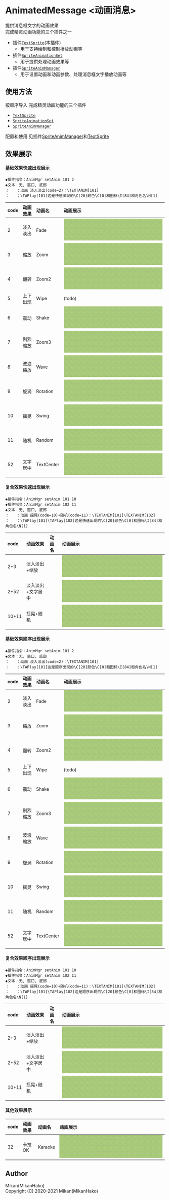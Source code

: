 # AnimatedMessage <动画消息>

提供消息框文字的动画效果  
完成精灵动画功能的三个插件之一  
+ 插件[`TextSprite`](./TextSprite)(本插件)
  - 用于支持绘制和控制播放动画等
+ 插件[`SpriteAnimationSet`](./SpriteAnimationSet)
  - 用于提供处理动画效果等
+ 插件[`SpriteAnimManager`](./SpriteAnimManager)
  - 用于设置动画和动画参数、处理消息框文字播放动画等


## 使用方法

按顺序导入 完成精灵动画功能的三个插件  
+ [`TextSprite`](./TextSprite)
+ [`SpriteAnimationSet`](./SpriteAnimationSet)
+ [`SpriteAnimManager`](./SpriteAnimManager)

配置和使用 见插件[SpriteAnimManager](./SpriteAnimManager)和[TextSprite](./TextSprite)  


## 效果展示

#### 基础效果快速出现展示
```
◆插件指令：AnimMgr setAnim 101 2
◆文本：无, 窗口, 底部
：　　：动画 淡入淡出(code=2)：\TEXTANIM[101]
：　　：\TAPlay[101]这是快速出现的\C[20]颜色\C[0]和图标\I[84]和角色名\N[1]
```
| code | 动画效果 | 动画名  | 动画展示 |
| :- | :------- | :-----  | :------- |
|  2 | 淡入淡出 | Fade     | <img src="./img/02A.gif" /> |
|  3 | 缩放     | Zoom     | <img src="./img/03A.gif" /> |
|  4 | 翻转     | Zoom2    | <img src="./img/04A.gif" /> |
|  5 | 上下出现 | Wipe     | (todo) |
|  6 | 震动     | Shake    | <img src="./img/06A.gif" /> |
|  7 | 剧烈缩放 | Zoom3    | <img src="./img/07A.gif" /> |
|  8 | 波浪缩放 | Wave     | <img src="./img/08A.gif" /> |
|  9 | 旋涡     | Rotation | <img src="./img/09A.gif" /> |
| 10 | 摇晃     | Swing    | <img src="./img/10A.gif" /> |
| 11 | 随机     | Random   | <img src="./img/11A.gif" /> |
| 52 | 文字居中 | TextCenter | <img src="./img/52A.gif" /> |

#### 复合效果快速出现展示
```
◆插件指令：AnimMgr setAnim 101 10
◆插件指令：AnimMgr setAnim 102 11
◆文本：无, 窗口, 底部
：　　：动画 摇晃(code=10)+随机(code=11)：\TEXTANIM[101]\TEXTANIM[102]
：　　：\TAPlay[101]\TAPlay[102]这是快速出现的\C[20]颜色\C[0]和图标\I[84]和角色名\N[1]
```
| code | 动画效果 | 动画名  | 动画展示 |
| :- | :------- | :-----  | :------- |
| 2+3 | 淡入淡出+缩放 |     | <img src="./img/02+03A.gif" /> |
| 2+52 | 淡入淡出+文字居中 | | <img src="./img/02+52A.gif" /> |
| 10+11 | 摇晃+随机 |       | <img src="./img/10+11A.gif" /> |

#### 基础效果顺序出现展示
```
◆插件指令：AnimMgr setAnim 101 2
◆文本：无, 窗口, 底部
：　　：动画 淡入淡出(code=2)：\TEXTANIM[101]
：　　：\TAPlay[101]这是顺序出现的\C[20]颜色\C[0]和图标\I[84]和角色名\N[1]
```
| code | 动画效果 | 动画名  | 动画展示 |
| :- | :------- | :-----  | :------- |
|  2 | 淡入淡出 | Fade     | <img src="./img/02B.gif" /> |
|  3 | 缩放     | Zoom     | <img src="./img/03B.gif" /> |
|  4 | 翻转     | Zoom2    | <img src="./img/04B.gif" /> |
|  5 | 上下出现 | Wipe     | (todo) |
|  6 | 震动     | Shake    | <img src="./img/06B.gif" /> |
|  7 | 剧烈缩放 | Zoom3    | <img src="./img/07B.gif" /> |
|  8 | 波浪缩放 | Wave     | <img src="./img/08B.gif" /> |
|  9 | 旋涡     | Rotation | <img src="./img/09B.gif" /> |
| 10 | 摇晃     | Swing    | <img src="./img/10B.gif" /> |
| 11 | 随机     | Random   | <img src="./img/11B.gif" /> |
| 52 | 文字居中 | TextCenter | <img src="./img/52B.gif" /> |

#### 复合效果顺序出现展示
```
◆插件指令：AnimMgr setAnim 101 10
◆插件指令：AnimMgr setAnim 102 11
◆文本：无, 窗口, 底部
：　　：动画 摇晃(code=10)+随机(code=11)：\TEXTANIM[101]\TEXTANIM[102]
：　　：\TAPlay[101]\TAPlay[102]这是顺序出现的\C[20]颜色\C[0]和图标\I[84]和角色名\N[1]
```
| code | 动画效果 | 动画名  | 动画展示 |
| :- | :------- | :-----  | :------- |
| 2+3 | 淡入淡出+缩放 |     | <img src="./img/02+03B.gif" /> |
| 2+52 | 淡入淡出+文字居中 | | <img src="./img/02+52B.gif" /> |
| 10+11 | 摇晃+随机 |       | <img src="./img/10+11B.gif" /> |

#### 其他效果展示
| code | 动画效果 | 动画名  | 动画展示 |
| :- | :------- | :-----  | :------- |
| 32 | 卡拉OK     | Karaoke   | <img src="./img/32A.gif" /> |


## Author
Mikan(MikanHako)  
Copyright (C) 2020-2021 Mikan(MikanHako)  
